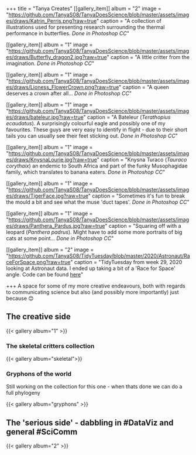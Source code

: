+++
title =  "Tanya Creates"
[[gallery_item]]
album = "2"
image = "https://github.com/TanyaS08/TanyaDoesScience/blob/master/assets/images/draws/Katrin_Perris.png?raw=true"
caption = "A collection of illustrations used for presenting research surrounding the thermal performance in butterflies. *Done in Photoshop CC*"

[[gallery_item]]
album = "1"
image = "https://github.com/TanyaS08/TanyaDoesScience/blob/master/assets/images/draws/Butterfly_dragon2.jpg?raw=true"
caption = "A little critter from the imagination. *Done in Photoshop CC*"

[[gallery_item]]
album = "1"
image = "https://github.com/TanyaS08/TanyaDoesScience/blob/master/assets/images/draws/Lioness_FlowerCrown.png?raw=true"
caption = "A queen deserves a crown after all... *Done in Photoshop CC*"

[[gallery_item]]
album = "1"
image = "https://github.com/TanyaS08/TanyaDoesScience/blob/master/assets/images/draws/bateleur.jpg?raw=true"
caption = "A Bateleur (*Terathopius ecaudatus*). A surprisingly colourful eagle and possibly one of my favourites. These guys are very easy to identify in flight - due to their short tails you can usually see their feet sticking out. *Done in Photoshop CC*"

[[gallery_item]]
album = "1"
image = "https://github.com/TanyaS08/TanyaDoesScience/blob/master/assets/images/draws/KnysnaLourie.jpg?raw=true"
caption = "Knysna Turaco (*Tauraco corythaix*) an endemic to South Africa and part of the funky Musophagidae family, which translates to banana eaters. *Done in Photoshop CC*"

[[gallery_item]]
album = "1"
image = "https://github.com/TanyaS08/TanyaDoesScience/blob/master/assets/images/draws/TigerFace.jpg?raw=true"
caption = "Sometimes it's fun to break the mould a bit and see what the muse 'duct tapes'. *Done in Photoshop CC*"

[[gallery_item]]
album = "1"
image = "https://github.com/TanyaS08/TanyaDoesScience/blob/master/assets/images/draws/Panthera_Pardus.jpg?raw=true"
caption = "Squaring off with a leopard (*Panthera padrus*). Might have to add some more portraits of big cats at some point... *Done in Photoshop CC*"

[[gallery_item]]
album = "2"
image = "https://github.com/TanyaS08/TidyTuesday/blob/master/2020/Astronaut/RaceForSpace.png?raw=true"
caption = "TidyTuesday from week 29, 2020 looking at Astronaut data. I ended up taking a bit of a 'Race for Space' angle. Code can be found [here](https://github.com/TanyaS08/TidyTuesday/blob/master/2020/Astronaut/2020-07-14.R)"

+++
A space for some of my more creative endeavours, both with regards to communicating science but also (and possibly more importantly) just because 😊

## The creative side

{{< gallery album="1" >}}

### The skeletal critters collection

{{< gallery album="skeletal">}}

### Gryphons of the world

Still working on the collection for this one - when thats done we can do a full phylogeny

{{< gallery album="gryphons" >}}

## The 'serious side' - dabbling in #DataViz and general #SciComm

{{< gallery album="2" >}}
